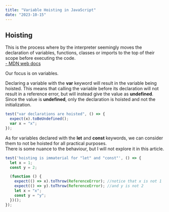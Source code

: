 ```yaml
---
title: "Variable Hoisting in JavaScript"
date: "2023-10-15"
---
```


## Hoisting

This is the process where by the interpreter seemingly moves the declaration of variables, functions, classes or imports to the top of their scope before executing the code.  
[- MDN web docs](https://developer.mozilla.org/en-US/docs/Glossary/Hoisting)

Our focus is on variables.

Declaring a variable with the **var** keyword will result in the variable being hoisted. This means that calling the variable before its declaration will not result in a reference error, but will instead give the value as **undefined**.  
Since the value is **undefined**, only the declaration is hoisted and not the initialization.

```js
test("var declarations are hoisted", () => {
  expect(x).toBeUndefined();
  var x = "x";
});
```

As for variables declared with the **let** and **const** keywords, we can consider them to not be hoisted for all practical purposes.  
There is some nuance to the behaviour, but I will not explore it in this article.

```js
test('hoisting is immaterial for "let" and "const"', () => {
  let x = 1;
  const y = 2;

  (function () {
    expect(() => x).toThrow(ReferenceError); //notice that x is not 1
    expect(() => y).toThrow(ReferenceError); //and y is not 2
    let x = "x";
    const y = "y";
  })();
});
```
